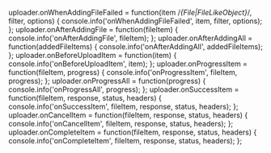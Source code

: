 



  uploader.onWhenAddingFileFailed = function(item /*{File|FileLikeObject}*/, filter, options) {
  console.info('onWhenAddingFileFailed', item, filter, options);
  };
  uploader.onAfterAddingFile = function(fileItem) {
  console.info('onAfterAddingFile', fileItem);
  };
  uploader.onAfterAddingAll = function(addedFileItems) {
  console.info('onAfterAddingAll', addedFileItems);
  };
  uploader.onBeforeUploadItem = function(item) {
  console.info('onBeforeUploadItem', item);
  };
  uploader.onProgressItem = function(fileItem, progress) {
  console.info('onProgressItem', fileItem, progress);
  };
  uploader.onProgressAll = function(progress) {
  console.info('onProgressAll', progress);
  };
  uploader.onSuccessItem = function(fileItem, response, status, headers) {
  console.info('onSuccessItem', fileItem, response, status, headers);
  };
  uploader.onCancelItem = function(fileItem, response, status, headers) {
  console.info('onCancelItem', fileItem, response, status, headers);
  };
  uploader.onCompleteItem = function(fileItem, response, status, headers) {
  console.info('onCompleteItem', fileItem, response, status, headers);
  };
